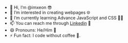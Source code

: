 - 👋 Hi, I’m @imxeon 😎
- 👀 I’m interested in creating webpages 🌐
- 🌱 I’m currently learning Advance JavaScript and CSS 👨‍💻
- 📫 You can reach me through [Linkedin](https://www.linkedin.com/in/pritam-imxeon/) 🔗
- 😄 Pronouns: He/Him 👦
- ⚡ Fun fact: I code without coffee 🍵.

<!---
imxeon/imxeon is a ✨ special ✨ repository because its `README.md` (this file) appears on your GitHub profile.
You can click the Preview link to take a look at your changes.
--->
